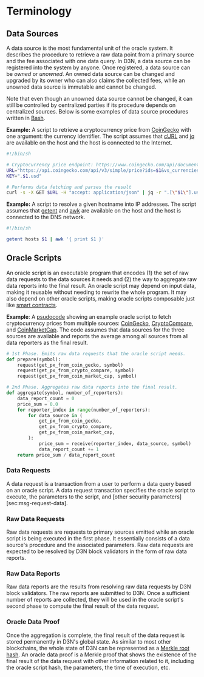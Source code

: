# Terminology

## Data Sources

A data source is the most fundamental unit of the oracle system. It describes the procedure to retrieve a raw data point from a primary source and the fee associated with one data query. In D3N, a data source can be registered into the system by anyone. Once registered, a data source can be _owned_ or _unowned_. An owned data source can be changed and upgraded by its owner who can also claims the collected fees, while an unowned data source is immutable and cannot be changed.

Note that even though an unowned data source cannot be changed, it can still be controlled by centralized parties if its procedure depends on centralized sources. Below is some examples of data source procedures written in [Bash](<https://en.wikipedia.org/wiki/Bash_(Unix_shell)>).

**Example:** A script to retrieve a cryptocurrency price from [CoinGecko](https://www.coingecko.com/) with one argument: the currency identifier. The script assumes that [cURL](https://en.wikipedia.org/wiki/CURL) and [jq](https://github.com/stedolan/jq) are available on the host and the host is connected to the Internet.

```bash
#!/bin/sh

# Cryptocurrency price endpoint: https://www.coingecko.com/api/documentations/v3
URL="https://api.coingecko.com/api/v3/simple/price?ids=$1&vs_currencies=usd"
KEY=".$1.usd"

# Performs data fetching and parses the result
curl -s -X GET $URL -H "accept: application/json" | jq -r ".[\"$1\"].usd"
```

**Example:** A script to resolve a given hostname into IP addresses. The script assumes that [getent](https://en.wikipedia.org/wiki/Getent) and [awk](https://en.wikipedia.org/wiki/AWK) are available on the host and the host is connected to the DNS network.

```bash
#!/bin/sh

getent hosts $1 | awk '{ print $1 }'
```

## Oracle Scripts

An oracle script is an executable program that encodes (1) the set of raw data requests to the data sources it needs and (2) the way to aggregate raw data reports into the final result. An oracle script may depend on input data, making it reusable without needing to rewrite the whole program. It may also depend on other oracle scripts, making oracle scripts composable just like [smart contracts](https://en.wikipedia.org/wiki/Smart_contract).

**Example**: A [psudocode](https://en.wikipedia.org/wiki/Pseudocode) showing an example oracle script to fetch cryptocurrency prices from multiple sources: [CoinGecko](https://coinmarketcap.com/), [CryptoCompare](https://www.cryptocompare.com/), and [CoinMarketCap](https://coinmarketcap.com/). The code assumes that data sources for the three sources are available and reports the average among all sources from all data reporters as the final result.

```python
# 1st Phase. Emits raw data requests that the oracle script needs.
def prepare(symbol):
    request(get_px_from_coin_gecko, symbol)
    request(get_px_from_crypto_compare, symbol)
    request(get_px_from_coin_market_cap, symbol)

# 2nd Phase. Aggregates raw data reports into the final result.
def aggregate(symbol, number_of_reporters):
    data_report_count = 0
    price_sum = 0.0
    for reporter_index in range(number_of_reporters):
        for data_source in (
            get_px_from_coin_gecko,
            get_px_from_crypto_compare,
            get_px_from_coin_market_cap,
        ):
            price_sum = receive(reporter_index, data_source, symbol)
            data_report_count += 1
    return price_sum / data_report_count
```

### Data Requests

A data request is a transaction from a user to perform a data query based on an oracle script. A data request transaction specifies the oracle script to execute, the parameters to the script, and [other security parameters][sec:msg-request-data].

### Raw Data Requests

Raw data requests are requests to primary sources emitted while an oracle script is being executed in the first phase. It essentially consists of a data source's procedure and the associated parameters. Raw data requests are expected to be resolved by D3N block validators in the form of raw data reports.

### Raw Data Reports

Raw data reports are the results from resolving raw data requests by D3N block validators. The raw reports are submitted to D3N. Once a sufficient number of reports are collected, they will be used in the oracle script's second phase to compute the final result of the data request.

### Oracle Data Proof

Once the aggregation is complete, the final result of the data request is stored permanently in D3N's global state. As similar to most other blockchains, the whole state of D3N can be represented as a [Merkle root hash](https://en.wikipedia.org/wiki/Merkle_tree). An oracle data proof is a Merkle proof that shows the existence of the final result of the data request with other information related to it, including the oracle script hash, the parameters, the time of execution, etc.
